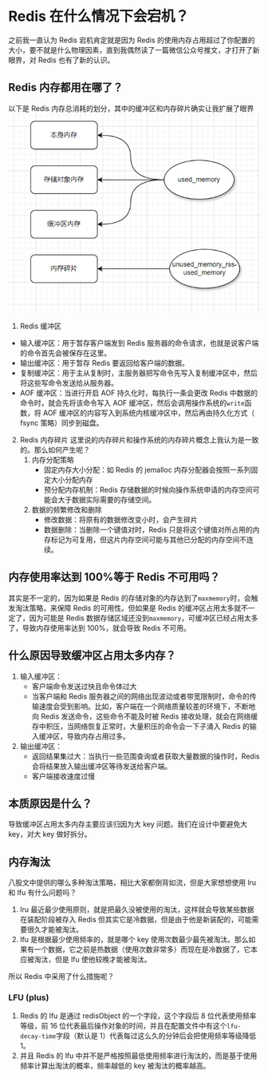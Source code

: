 # Redis 在什么情况下会宕机？

之前我一直认为 Redis 宕机肯定就是因为 Redis 的使用内存占用超过了你配置的大小，要不就是什么物理因素，直到我偶然读了一篇微信公众号推文，才打开了新眼界，对 Redis 也有了新的认识。

## Redis 内存都用在哪了？

以下是 Redis 内存总消耗的划分，其中的缓冲区和内存碎片确实让我扩展了眼界
![Redis 内存都用在哪了](./image/Redis内存用在哪.png)

1. Redis 缓冲区

- 输入缓冲区：用于暂存客户端发到 Redis 服务器的命令请求，也就是说客户端的命令首先会被保存在这里。
- 输出缓冲区：用于暂存 Redis 要返回给客户端的数据。
- 复制缓冲区：用于主从复制时，主服务器把写命令先写入复制缓冲区中，然后将这些写命令发送给从服务器。
- AOF 缓冲区：当进行开启 AOF 持久化时，每执行一条会更改 Redis 中数据的命令时，就会先将该命令写入 AOF 缓冲区，然后会调用操作系统的`write`函数，将 AOF 缓冲区的内容写入到系统内核缓冲区中，然后再由持久化方式（ fsync 策略）同步到磁盘。

2. Redis 内存碎片
   这里说的内存碎片和操作系统的内存碎片概念上我认为是一致的。那么如何产生呢？
   1. 内存分配策略
      - 固定内存大小分配：如 Redis 的 jemalloc 内存分配器会按照一系列固定大小分配内存
      - 预分配内存机制：Redis 存储数据的时候向操作系统申请的内存空间可能会大于数据实际需要的存储空间。
   2. 数据的频繁修改和删除
      - 修改数据：将原有的数据修改变小时，会产生碎片
      - 数据删除：当删除一个键值对时，Redis 只是将这个键值对所占用的内存标记为可复用，但这片内存空间可能与其他已分配的内存空间不连续。

## 内存使用率达到 100%等于 Redis 不可用吗？

其实是不一定的，因为如果是 Redis 的存储对象的内存达到了`maxmemory`时，会触发淘汰策略，来保障 Redis 的可用性。但如果是 Redis 的缓冲区占用太多就不一定了，因为可能是 Redis 数据存储区域还没到`maxmemory`，可缓冲区已经占用太多了，导致内存使用率达到 100%，就会导致 Redis 不可用。

## 什么原因导致缓冲区占用太多内存？

1. 输入缓冲区：
   - 客户端命令发送过快且命令体过大
   - 当客户端和 Redis 服务器之间的网络出现波动或者带宽限制时，命令的传输速度会受到影响。比如，客户端在一个网络质量较差的环境下，不断地向 Redis 发送命令，这些命令不能及时被 Redis 接收处理，就会在网络缓存中积压，当网络恢复正常时，大量积压的命令会一下子涌入 Redis 的输入缓冲区，导致内存占用过多。
2. 输出缓冲区：
   - 返回结果集过大：当执行一些范围查询或者获取大量数据的操作时，Redis 会将结果放入输出缓冲区等待发送给客户端。
   - 客户端接收速度过慢

## 本质原因是什么？

导致缓冲区占用太多内存主要应该归因为大 key 问题。我们在设计中要避免大 key，对大 key 做好拆分。

## 内存淘汰

八股文中提供的哪么多种淘汰策略，相比大家都倒背如流，但是大家想想使用 lru 和 lfu 有什么问题吗？

1. lru 最近最少使用原则，就是把最久没被使用的淘汰，这样就会导致某些数据在装配阶段被存入 Redis 但其实它是冷数据，但是由于他是新装配的，可能需要很久才能被淘汰。
2. lfu 是根据最少使用频率的，就是哪个 key 使用次数最少最先被淘汰。那么如果有一个数据，它之前是热数据（使用次数非常多）而现在是冷数据了，它本应被淘汰，但是 lfu 使他较晚才能被淘汰。

所以 Redis 中采用了什么措施呢？

### LFU (plus)

1. Redis 的 lfu 是通过 redisObject 的一个字段，这个字段后 8 位代表使用频率等级，前 16 位代表最后操作对象的时间，并且在配置文件中有这个`lfu-decay-time`字段（默认是 1）代表每过这么久的分钟后会把使用频率等级降低 1。
2. 并且 Redis 的 lfu 中并不是严格按照最低使用频率进行淘汰的，而是基于使用频率计算出淘汰的概率，频率越低的 key 被淘汰的概率越高。

